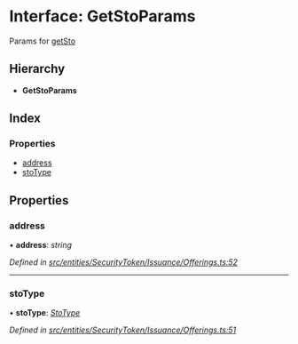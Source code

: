 # Interface: GetStoParams

Params for [getSto](../classes/_entities_securitytoken_issuance_offerings_.offerings.md#getsto)

## Hierarchy

* **GetStoParams**

## Index

### Properties

* [address](_entities_securitytoken_issuance_offerings_.getstoparams.md#address)
* [stoType](_entities_securitytoken_issuance_offerings_.getstoparams.md#stotype)

## Properties

###  address

• **address**: *string*

*Defined in [src/entities/SecurityToken/Issuance/Offerings.ts:52](https://github.com/PolymathNetwork/polymath-sdk/blob/45453ad/src/entities/SecurityToken/Issuance/Offerings.ts#L52)*

___

###  stoType

• **stoType**: *[StoType](../enums/_types_index_.stotype.md)*

*Defined in [src/entities/SecurityToken/Issuance/Offerings.ts:51](https://github.com/PolymathNetwork/polymath-sdk/blob/45453ad/src/entities/SecurityToken/Issuance/Offerings.ts#L51)*
